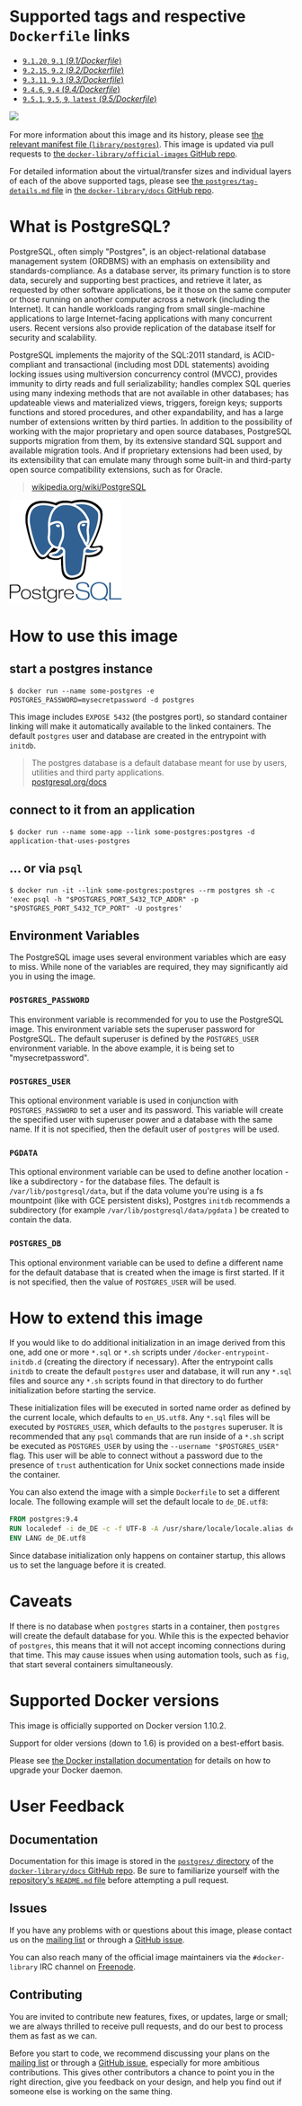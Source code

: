 # Supported tags and respective `Dockerfile` links

-	[`9.1.20`, `9.1` (*9.1/Dockerfile*)](https://github.com/docker-library/postgres/blob/443c7947d548b1c607e06f7a75ca475de7ff3284/9.1/Dockerfile)
-	[`9.2.15`, `9.2` (*9.2/Dockerfile*)](https://github.com/docker-library/postgres/blob/443c7947d548b1c607e06f7a75ca475de7ff3284/9.2/Dockerfile)
-	[`9.3.11`, `9.3` (*9.3/Dockerfile*)](https://github.com/docker-library/postgres/blob/443c7947d548b1c607e06f7a75ca475de7ff3284/9.3/Dockerfile)
-	[`9.4.6`, `9.4` (*9.4/Dockerfile*)](https://github.com/docker-library/postgres/blob/443c7947d548b1c607e06f7a75ca475de7ff3284/9.4/Dockerfile)
-	[`9.5.1`, `9.5`, `9`, `latest` (*9.5/Dockerfile*)](https://github.com/docker-library/postgres/blob/443c7947d548b1c607e06f7a75ca475de7ff3284/9.5/Dockerfile)

[![](https://badge.imagelayers.io/postgres:latest.svg)](https://imagelayers.io/?images=postgres:9.1.20,postgres:9.2.15,postgres:9.3.11,postgres:9.4.6,postgres:9.5.1)

For more information about this image and its history, please see [the relevant manifest file (`library/postgres`)](https://github.com/docker-library/official-images/blob/master/library/postgres). This image is updated via pull requests to [the `docker-library/official-images` GitHub repo](https://github.com/docker-library/official-images).

For detailed information about the virtual/transfer sizes and individual layers of each of the above supported tags, please see [the `postgres/tag-details.md` file](https://github.com/docker-library/docs/blob/master/postgres/tag-details.md) in [the `docker-library/docs` GitHub repo](https://github.com/docker-library/docs).

# What is PostgreSQL?

PostgreSQL, often simply "Postgres", is an object-relational database management system (ORDBMS) with an emphasis on extensibility and standards-compliance. As a database server, its primary function is to store data, securely and supporting best practices, and retrieve it later, as requested by other software applications, be it those on the same computer or those running on another computer across a network (including the Internet). It can handle workloads ranging from small single-machine applications to large Internet-facing applications with many concurrent users. Recent versions also provide replication of the database itself for security and scalability.

PostgreSQL implements the majority of the SQL:2011 standard, is ACID-compliant and transactional (including most DDL statements) avoiding locking issues using multiversion concurrency control (MVCC), provides immunity to dirty reads and full serializability; handles complex SQL queries using many indexing methods that are not available in other databases; has updateable views and materialized views, triggers, foreign keys; supports functions and stored procedures, and other expandability, and has a large number of extensions written by third parties. In addition to the possibility of working with the major proprietary and open source databases, PostgreSQL supports migration from them, by its extensive standard SQL support and available migration tools. And if proprietary extensions had been used, by its extensibility that can emulate many through some built-in and third-party open source compatibility extensions, such as for Oracle.

> [wikipedia.org/wiki/PostgreSQL](https://en.wikipedia.org/wiki/PostgreSQL)

![logo](https://raw.githubusercontent.com/docker-library/docs/01c12653951b2fe592c1f93a13b4e289ada0e3a1/postgres/logo.png)

# How to use this image

## start a postgres instance

```console
$ docker run --name some-postgres -e POSTGRES_PASSWORD=mysecretpassword -d postgres
```

This image includes `EXPOSE 5432` (the postgres port), so standard container linking will make it automatically available to the linked containers. The default `postgres` user and database are created in the entrypoint with `initdb`.

> The postgres database is a default database meant for use by users, utilities and third party applications.  
> [postgresql.org/docs](http://www.postgresql.org/docs/9.3/interactive/app-initdb.html)

## connect to it from an application

```console
$ docker run --name some-app --link some-postgres:postgres -d application-that-uses-postgres
```

## ... or via `psql`

```console
$ docker run -it --link some-postgres:postgres --rm postgres sh -c 'exec psql -h "$POSTGRES_PORT_5432_TCP_ADDR" -p "$POSTGRES_PORT_5432_TCP_PORT" -U postgres'
```

## Environment Variables

The PostgreSQL image uses several environment variables which are easy to miss. While none of the variables are required, they may significantly aid you in using the image.

### `POSTGRES_PASSWORD`

This environment variable is recommended for you to use the PostgreSQL image. This environment variable sets the superuser password for PostgreSQL. The default superuser is defined by the `POSTGRES_USER` environment variable. In the above example, it is being set to "mysecretpassword".

### `POSTGRES_USER`

This optional environment variable is used in conjunction with `POSTGRES_PASSWORD` to set a user and its password. This variable will create the specified user with superuser power and a database with the same name. If it is not specified, then the default user of `postgres` will be used.

### `PGDATA`

This optional environment variable can be used to define another location - like a subdirectory - for the database files. The default is `/var/lib/postgresql/data`, but if the data volume you're using is a fs mountpoint (like with GCE persistent disks), Postgres `initdb` recommends a subdirectory (for example `/var/lib/postgresql/data/pgdata` ) be created to contain the data.

### `POSTGRES_DB`

This optional environment variable can be used to define a different name for the default database that is created when the image is first started. If it is not specified, then the value of `POSTGRES_USER` will be used.

# How to extend this image

If you would like to do additional initialization in an image derived from this one, add one or more `*.sql` or `*.sh` scripts under `/docker-entrypoint-initdb.d` (creating the directory if necessary). After the entrypoint calls `initdb` to create the default `postgres` user and database, it will run any `*.sql` files and source any `*.sh` scripts found in that directory to do further initialization before starting the service.

These initialization files will be executed in sorted name order as defined by the current locale, which defaults to `en_US.utf8`. Any `*.sql` files will be executed by `POSTGRES_USER`, which defaults to the `postgres` superuser. It is recommended that any `psql` commands that are run inside of a `*.sh` script be executed as `POSTGRES_USER` by using the `--username "$POSTGRES_USER"` flag. This user will be able to connect without a password due to the presence of `trust` authentication for Unix socket connections made inside the container.

You can also extend the image with a simple `Dockerfile` to set a different locale. The following example will set the default locale to `de_DE.utf8`:

```dockerfile
FROM postgres:9.4
RUN localedef -i de_DE -c -f UTF-8 -A /usr/share/locale/locale.alias de_DE.UTF-8
ENV LANG de_DE.utf8
```

Since database initialization only happens on container startup, this allows us to set the language before it is created.

# Caveats

If there is no database when `postgres` starts in a container, then `postgres` will create the default database for you. While this is the expected behavior of `postgres`, this means that it will not accept incoming connections during that time. This may cause issues when using automation tools, such as `fig`, that start several containers simultaneously.

# Supported Docker versions

This image is officially supported on Docker version 1.10.2.

Support for older versions (down to 1.6) is provided on a best-effort basis.

Please see [the Docker installation documentation](https://docs.docker.com/installation/) for details on how to upgrade your Docker daemon.

# User Feedback

## Documentation

Documentation for this image is stored in the [`postgres/` directory](https://github.com/docker-library/docs/tree/master/postgres) of the [`docker-library/docs` GitHub repo](https://github.com/docker-library/docs). Be sure to familiarize yourself with the [repository's `README.md` file](https://github.com/docker-library/docs/blob/master/README.md) before attempting a pull request.

## Issues

If you have any problems with or questions about this image, please contact us on the [mailing list](http://www.postgresql.org/community/lists/subscribe/) or through a [GitHub issue](https://github.com/docker-library/postgres/issues).

You can also reach many of the official image maintainers via the `#docker-library` IRC channel on [Freenode](https://freenode.net).

## Contributing

You are invited to contribute new features, fixes, or updates, large or small; we are always thrilled to receive pull requests, and do our best to process them as fast as we can.

Before you start to code, we recommend discussing your plans on the [mailing list](http://www.postgresql.org/community/lists/subscribe/) or through a [GitHub issue](https://github.com/docker-library/postgres/issues), especially for more ambitious contributions. This gives other contributors a chance to point you in the right direction, give you feedback on your design, and help you find out if someone else is working on the same thing.
